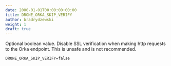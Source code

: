 ```yaml
---
date: 2000-01-01T00:00:00+00:00
title: DRONE_ORKA_SKIP_VERIFY
author: bradrydzewski
weight: 1
draft: true
---
```


Optional boolean value. Disable SSL verification when making http requests to the Orka endpoint. This is unsafe and is not recommended.

```
DRONE_ORKA_SKIP_VERIFY=false
```